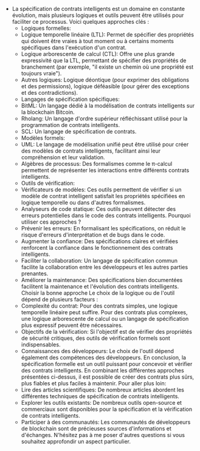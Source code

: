 - La spécification de contrats intelligents est un domaine en constante évolution, mais plusieurs logiques et outils peuvent être utilisés pour faciliter ce processus. Voici quelques approches clés :
  * Logiques formelles:
   * Logique temporelle linéaire (LTL): Permet de spécifier des propriétés qui doivent être vraies à tout moment ou à certains moments spécifiques dans l'exécution d'un contrat.
   * Logique arborescente de calcul (CTL): Offre une plus grande expressivité que la LTL, permettant de spécifier des propriétés de branchement (par exemple, "il existe un chemin où une propriété est toujours vraie").
   * Autres logiques: Logique déontique (pour exprimer des obligations et des permissions), logique déféasible (pour gérer des exceptions et des contradictions).
  * Langages de spécification spécifiques:
   * BitML: Un langage dédié à la modélisation de contrats intelligents sur la blockchain Bitcoin.
   * Rholang: Un langage d'ordre supérieur réfléchissant utilisé pour la programmation de contrats intelligents.
   * SCL: Un langage de spécification de contrats.
  * Modèles formels:
   * UML: Le langage de modélisation unifié peut être utilisé pour créer des modèles de contrats intelligents, facilitant ainsi leur compréhension et leur validation.
   * Algèbres de processus: Des formalismes comme le π-calcul permettent de représenter les interactions entre différents contrats intelligents.
  * Outils de vérification:
   * Vérificateurs de modèles: Ces outils permettent de vérifier si un modèle de contrat intelligent satisfait les propriétés spécifiées en logique temporelle ou dans d'autres formalismes.
   * Analyseurs de code statique: Ces outils peuvent détecter des erreurs potentielles dans le code des contrats intelligents.
  Pourquoi utiliser ces approches ?
  * Prévenir les erreurs: En formalisant les spécifications, on réduit le risque d'erreurs d'interprétation et de bugs dans le code.
  * Augmenter la confiance: Des spécifications claires et vérifiées renforcent la confiance dans le fonctionnement des contrats intelligents.
  * Faciliter la collaboration: Un langage de spécification commun facilite la collaboration entre les développeurs et les autres parties prenantes.
  * Améliorer la maintenance: Des spécifications bien documentées facilitent la maintenance et l'évolution des contrats intelligents.
  Choisir la bonne approche
  Le choix de la logique ou de l'outil dépend de plusieurs facteurs :
  * Complexité du contrat: Pour des contrats simples, une logique temporelle linéaire peut suffire. Pour des contrats plus complexes, une logique arborescente de calcul ou un langage de spécification plus expressif peuvent être nécessaires.
  * Objectifs de la vérification: Si l'objectif est de vérifier des propriétés de sécurité critiques, des outils de vérification formels sont indispensables.
  * Connaissances des développeurs: Le choix de l'outil dépend également des compétences des développeurs.
  En conclusion, la spécification formelle est un outil puissant pour concevoir et vérifier des contrats intelligents. En combinant les différentes approches présentées ci-dessus, il est possible de créer des contrats plus sûrs, plus fiables et plus faciles à maintenir.
  Pour aller plus loin:
  * Lire des articles scientifiques: De nombreux articles abordent les différentes techniques de spécification de contrats intelligents.
  * Explorer les outils existants: De nombreux outils open-source et commerciaux sont disponibles pour la spécification et la vérification de contrats intelligents.
  * Participer à des communautés: Les communautés de développeurs de blockchain sont de précieuses sources d'informations et d'échanges.
  N'hésitez pas à me poser d'autres questions si vous souhaitez approfondir un aspect particulier.